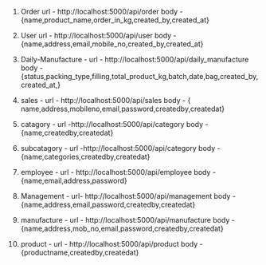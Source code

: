 1. Order
url - http://localhost:5000/api/order
body - {name,product_name,order_in_kg,created_by,created_at}

2. User
url - http://localhost:5000/api/user
body - {name,address,email,mobile_no,created_by,created_at}

3. Daily-Manufacture - 
url - http://localhost:5000/api/daily_manufacture
body - {status,packing_type,filling,total_product_kg,batch,date,bag,created_by,created_at,}

4. sales -
url - http://localhost:5000/api/sales
body - { name,address,mobileno,email,password,createdby,createdat}

5. catagory - 
url -http://localhost:5000/api/category
body - {name,createdby,createdat}

6. subcatagory - 
url -http://localhost:5000/api/category
body - {name,categories,createdby,createdat}

7. employee -
url -  http://localhost:5000/api/employee
body - {name,email,address,password}

8. Management - 
url- http://localhost:5000/api/management
body - {name,address,email,password,createdby,createdat}

9. manufacture - 
url - http://localhost:5000/api/manufacture 
body - {name,address,mob_no,email,password,createdby,createdat}

10. product - 
url - http://localhost:5000/api/product
body -  {productname,createdby,createdat}